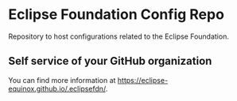 # Eclipse Foundation Config Repo

Repository to host configurations related to the Eclipse Foundation.

## Self service of your GitHub organization

You can find more information at <https://eclipse-equinox.github.io/.eclipsefdn/>.
